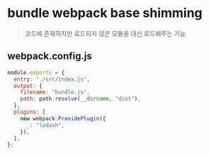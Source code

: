 # bundle webpack base shimming

> 코드에 존재하지만 로드되지 않은 모듈을 대신 로드해주는 기능

## webpack.config.js

```js
module.exports = {
  entry: "./src/index.js",
  output: {
    filename: "bundle.js",
    path: path.resolve(__dirname, "dist"),
  },
  plugins: [
    new webpack.ProvidePlugin({
      _: "lodash",
    }),
  ],
};
```
